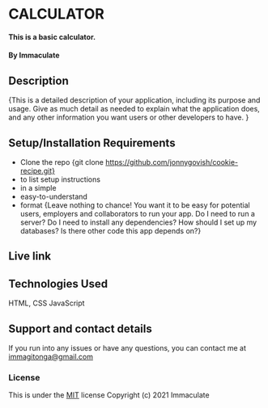 # CALCULATOR
#### This is a basic calculator.
#### By Immaculate
## Description
{This is a detailed description of your application, including its purpose and usage.  Give as much detail as needed to explain what the application does, and any other information you want users or other developers to have. }
## Setup/Installation Requirements
* Clone the repo {git clone https://github.com/jonnygovish/cookie-recipe.git}
* to list setup instructions
* in a simple
* easy-to-understand
* format
{Leave nothing to chance! You want it to be easy for potential users, employers and collaborators to run your app. Do I need to run a server? Do I need to install any dependencies? How should I set up my databases? Is there other code this app depends on?}
## Live link

## Technologies Used
HTML, CSS JavaScript
## Support and contact details
If you run into any issues or have any questions, you can contact me at immagitonga@gmail.com 
### License
This is under the [MIT](license) license
Copyright (c) 2021 Immaculate